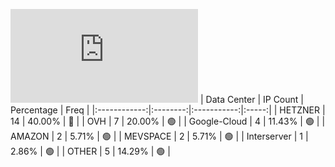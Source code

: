 ![Diagramm](https://github.com/obajay/StateSync-snapshots/blob/main/Projects/Carbon/1/README.md)
| Data Center | IP Count | Percentage | Freq |
|:------------:|:--------:|:-----------:|:-----:|
| HETZNER | 14 | 40.00% | 🔴 |
| OVH | 7 | 20.00% | 🟢 |
| Google-Cloud | 4 | 11.43% | 🟢 |
| AMAZON | 2 | 5.71% | 🟢 |
| MEVSPACE | 2 | 5.71% | 🟢 |
| Interserver | 1 | 2.86% | 🟢 |
| OTHER | 5 | 14.29% | 🟢 |